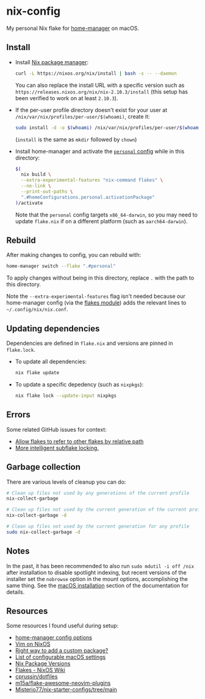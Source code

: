 # nix-config

My personal Nix flake for [home-manager] on macOS.

[home-manager]: https://github.com/nix-community/home-manager

## Install

* Install [Nix package manager](https://nixos.org/download.html):

    ```sh
    curl -L https://nixos.org/nix/install | bash -s -- --daemon
    ```

  You can also replace the install URL with a specific version such as
  `https://releases.nixos.org/nix/nix-2.10.3/install` (this setup has been
  verified to work on at least `2.10.3`).

* If the per-user profile directory doesn't exist for your user at
  `/nix/var/nix/profiles/per-user/$(whoami)`, create it:

    ```sh
    sudo install -d -o $(whoami) /nix/var/nix/profiles/per-user/$(whoami)
    ```

  (`install` is the same as `mkdir` followed by `chown`)

* Install home-manager and activate the [`personal` config] while in this directory:

    ```sh
    $(
      nix build \
      --extra-experimental-features "nix-command flakes" \
      --no-link \
      --print-out-paths \
      ".#homeConfigurations.personal.activationPackage"
    )/activate
    ```

  Note that the `personal` config targets `x86_64-darwin`, so you may need to
  update `flake.nix` if on a different platform (such as `aarch64-darwin`).

[`personal` config]: ./machines/personal/default.nix

## Rebuild

After making changes to config, you can rebuild with:

```sh
home-manager switch --flake ".#personal"
```

To apply changes without being in this directory, replace `.` with the path to
this directory.

Note the `--extra-experimental-features` flag isn't needed because our
home-manager config (via the [flakes module]) adds the relevant lines to
`~/.config/nix/nix.conf`.

[flakes module]: ./modules/flakes/default.nix

## Updating dependencies

Dependencies are defined in `flake.nix` and versions are pinned in `flake.lock`.

* To update all dependencies:

    ```sh
    nix flake update
    ```

* To update a specific depedency (such as `nixpkgs`):

    ```sh
    nix flake lock --update-input nixpkgs
    ```

## Errors

Some related GitHub issues for context:

* [Allow flakes to refer to other flakes by relative path](https://github.com/NixOS/nix/issues/3978)
* [More intelligent subflake locking.](https://github.com/NixOS/nix/issues/6352)

## Garbage collection

There are various levels of cleanup you can do:

```sh
# Clean up files not used by any generations of the current profile
nix-collect-garbage

# Clean up files not used by the current generation of the current profile
nix-collect-garbage -d

# Clean up files not used by the current generation for any profile
sudo nix-collect-garbage -d
```

## Notes

In the past, it has been recommended to also run `sudo mdutil -i off /nix`
after installation to disable spotlight indexing, but recent versions of the
installer set the `nobrowse` option in the mount options, accomplishing the
same thing. See the [macOS installation] section of the documentation for
details.

[macOS installation]: https://github.com/NixOS/nix/blob/ddb82ffda993d237d62d59578f7808a9d98c77fe/doc/manual/src/installation/installing-binary.md#macos-installation

## Resources

Some resources I found useful during setup:

* [home-manager config options](https://nix-community.github.io/home-manager/options.html)
* [Vim on NixOS](https://web.archive.org/web/20200820230106/http://ivanbrennan.nyc/2018-05-09/vim-on-nixos)
* [Right way to add a custom package?](https://github.com/LnL7/nix-darwin/issues/16#issuecomment-284262711)
* [List of configurable macOS settings](https://github.com/mathiasbynens/dotfiles/blob/master/.macos)
* [Nix Package Versions](https://lazamar.co.uk/nix-versions/)
* [Flakes - NixOS Wiki](https://nixos.wiki/wiki/Flakes)
* [cprussin/dotfiles](https://github.com/cprussin/dotfiles)
* [m15a/flake-awesome-neovim-plugins](https://github.com/m15a/flake-awesome-neovim-plugins)
* [Misterio77/nix-starter-configs/tree/main](https://github.com/Misterio77/nix-starter-configs/tree/main)

